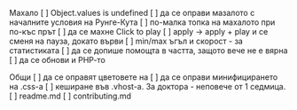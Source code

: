 Махало
[ ] Object.values is undefined
[ ] да се оправи мазалото с началните условия на Рунге-Кута
[ ] по-малка топка на махалото при по-къс прът
[ ] да се махне Click to play
[ ] apply -> apply + play и се сменя на пауза, докато върви
[ ] min/max ъгъл и скорост - за статистиката
[ ] да се допише помощта в частта, защото вече не е вярна
[ ] да се обнови и РНР-то

Общи
[ ] да се оправят цветовете на <a>
[ ] да се оправи минифицирането на .css-a
[ ] кеширане във .vhost-a. За доктора - неповече от 1 седмица.
[ ] readme.md
[ ] contributing.md